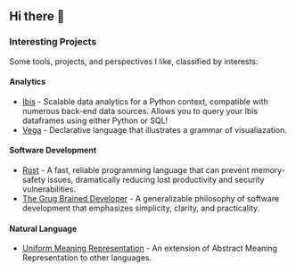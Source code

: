 ## Hi there 👋
<!--
**neal-logan/neal-logan** is a ✨ _special_ ✨ repository because its `README.md` (this file) appears on your GitHub profile.

Here are some ideas to get you started:

- 🔭 I’m currently working on ...
- 🌱 I’m currently learning ...
- 👯 I’m looking to collaborate on ...
- 🤔 I’m looking for help with ...
- 💬 Ask me about ...
- 📫 How to reach me: ...
- 😄 Pronouns: ...
- ⚡ Fun fact: ...
-->

### Interesting Projects 
Some tools, projects, and perspectives I like, classified by interests:

#### Analytics
* [Ibis](https://github.com/ibis-project) - Scalable data analytics for a Python context, compatible with numerous back-end data sources. Allows you to query your Ibis dataframes using either Python or SQL!
* [Vega](https://altair-viz.github.io/) - Declarative language that illustrates a grammar of visualiazation.

#### Software Development
* [Rust](https://www.rust-lang.org/) - A fast, reliable programming language that can prevent memory-safety issues, dramatically reducing lost productivity and security vulnerabilities.
* [The Grug Brained Developer](https://grugbrain.dev/) - A generalizable philosophy of software development that emphasizes simplicity, clarity, and practicality.  

#### Natural Language
* [Uniform Meaning Representation](https://umr4nlp.github.io/web/) - An extension of Abstract Meaning Representation to other languages.
